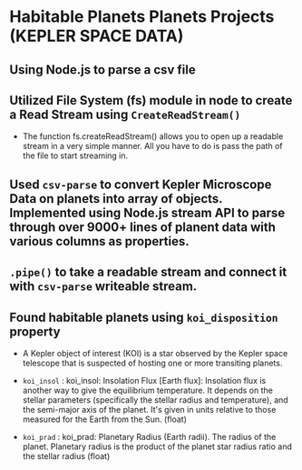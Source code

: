 # Habitable Planets Planets Projects (KEPLER SPACE DATA)

## Using Node.js to parse a csv file

## Utilized File System (fs) module in node to create a Read Stream using `CreateReadStream()`
- The function fs.createReadStream() allows you to open up a readable stream in a very simple manner. All you have to do is pass the path of the file to start streaming in.

## Used `csv-parse` to convert Kepler Microscope Data on planets into array of objects. Implemented using Node.js stream API to parse through over 9000+ lines of planent data with various columns as properties.

## `.pipe()` to take a readable stream and connect it with `csv-parse` writeable stream.

## Found habitable planets using `koi_disposition` property
- A Kepler object of interest (KOI) is a star observed by the Kepler space telescope that is suspected of hosting one or more transiting planets.

- `koi_insol` : koi_insol: Insolation Flux [Earth flux]: Insolation flux is another way to give the equilibrium temperature. It depends on the stellar parameters (specifically the stellar radius and temperature), and the semi-major axis of the planet. It's given in units relative to those measured for the Earth from the Sun. (float)
- `koi_prad` : koi_prad: Planetary Radius (Earth radii). The radius of the planet. Planetary radius is the product of the planet star radius ratio and the stellar radius (float)